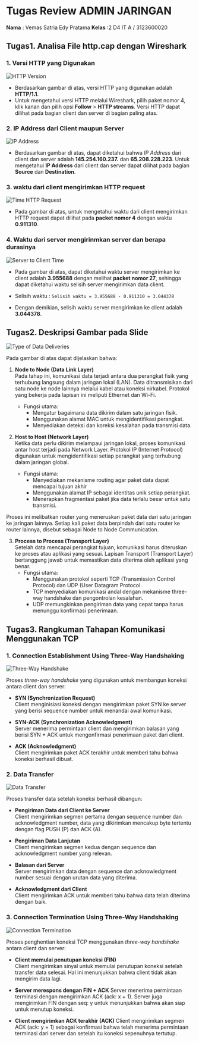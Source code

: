 # Tugas Review ADMIN JARINGAN

**Nama** : Vemas Satria Edy Pratama
**Kelas** :2 D4 IT A / 3123600020 

## Tugas1. Analisa File http.cap dengan Wireshark

### 1. Versi HTTP yang Digunakan
![HTTP Version](./img/HTTP-ver.png)

- Berdasarkan gambar di atas, versi HTTP yang digunakan adalah **HTTP/1.1**.
- Untuk mengetahui versi HTTP melalui Wireshark, pilih paket nomor 4, klik kanan dan pilih opsi **Follow** > **HTTP streams**. Versi HTTP dapat dilihat pada bagian client dan server di bagian paling atas.

### 2. IP Address dari Client maupun Server
![IP Address](./img/IP-Address.png)
- Berdasarkan gambar di atas, dapat diketahui bahwa *IP Address* dari client dan server adalah **145.254.160.237.** dan **65.208.228.223**. Untuk mengetahui **IP Address** dari client dan server dapat dilihat pada bagian **Source** dan **Destination**.

### 3. waktu dari client mengirimkan HTTP request
![Time HTTP Request](./img/Time-Request.png)
- Pada gambar di atas, untuk mengetahui waktu dari client mengirimkan HTTP request dapat dilihat pada **packet nomor 4** dengan waktu **0.911310**.

### 4. Waktu dari server mengirinmkan server dan berapa durasinya
![Server to Client Time](./img/Server-to-Client.png)
- Pada gambar di atas, dapat diketahui waktu server mengirimkan ke client adalah **3.955688** dengan melihat **packet nomor 27**, sehingga dapat diketahui waktu selisih server mengirimkan data client.

- Selisih waktu :
  `Selisih waktu = 3.955688 - 0.911310 = 3.044378`

- Dengan demikian, selisih waktu server mengirimkan ke client adalah **3.044378**.

## Tugas2. Deskripsi Gambar pada Slide
![Type of Data Deliveries](./img/nomer2.png)

Pada gambar di atas dapat dijelaskan bahwa:

1. **Node to Node (Data Link Layer)**<br/>
  Pada tahap ini, komunikasi data terjadi antara dua perangkat fisik yang terhubung langsung dalam jaringan lokal (LAN). Data ditransmisikan dari satu node ke node lainnya melalui kabel atau koneksi nirkabel. Protokol yang bekerja pada lapisan ini meliputi Ethernet dan Wi-Fi.<br/>
   - Fungsi utama:<br/>
      - Mengatur bagaimana data dikirim dalam satu jaringan fisik.<br/>
      - Menggunakan alamat MAC untuk mengidentifikasi perangkat.<br/>
      - Menyediakan deteksi dan koreksi kesalahan pada transmisi data.<br/>

2. **Host to Host (Network Layer)**<br/>
  Ketika data perlu dikirim melampaui jaringan lokal, proses komunikasi antar host terjadi pada Network Layer. Protokol IP (Internet Protocol) digunakan untuk mengidentifikasi setiap perangkat yang terhubung dalam jaringan global.<br/>
   - Fungsi utama:<br/>
      - Menyediakan mekanisme routing agar paket data dapat mencapai tujuan akhir<br/>
      - Menggunakan alamat IP sebagai identitas unik setiap perangkat.<br/>
      - Menerapkan fragmentasi paket jika data terlalu besar untuk satu transmisi.<br/>
  
  Proses ini melibatkan router yang meneruskan paket data dari satu jaringan ke jaringan lainnya. Setiap kali paket data berpindah dari satu router ke router lainnya, disebut sebagai Node to Node Communication.<br/>

3. **Process to Process (Transport Layer)**<br/>
   Setelah data mencapai perangkat tujuan, komunikasi harus diteruskan ke proses atau aplikasi yang sesuai. Lapisan Transport (Transport Layer) bertanggung jawab untuk memastikan data diterima oleh aplikasi yang benar.<br/>
   - Fungsi utama:<br/>
      - Menggunakan protokol seperti TCP (Transmission Control Protocol) dan UDP (User Datagram Protocol.<br/>
      - TCP menyediakan komunikasi andal dengan mekanisme three-way handshake dan pengontrolan kesalahan.<br/>
      - UDP memungkinkan pengiriman data yang cepat tanpa harus menunggu konfirmasi penerimaan.

## Tugas3. Rangkuman Tahapan Komunikasi Menggunakan TCP

### 1. Connection Establishment Using Three-Way Handshaking
![Three-Way Handshake](./img/connection-establishment-using-three-way-handshaking.png)

Proses *three-way handshake* yang digunakan untuk membangun koneksi antara client dan server:

- **SYN (Synchronization Request)**  
  Client menginisiasi koneksi dengan mengirimkan paket SYN ke server yang berisi sequence number untuk menandai awal komunikasi.

- **SYN-ACK (Synchronization Acknowledgment)**  
  Server menerima permintaan client dan mengirimkan balasan yang berisi SYN + ACK untuk mengonfirmasi penerimaan paket dari client.

- **ACK (Acknowledgment)**  
  Client mengirimkan paket ACK terakhir untuk memberi tahu bahwa koneksi berhasil dibuat.

### 2. Data Transfer
![Data Transfer](./img/Data-Transfer.png)

Proses transfer data setelah koneksi berhasil dibangun:

- **Pengiriman Data dari Client ke Server**  
  Client mengirimkan segmen pertama dengan sequence number dan acknowledgment number, data yang dikirimkan mencakup byte tertentu dengan flag PUSH (P) dan ACK (A).

- **Pengiriman Data Lanjutan**  
  Client mengirimkan segmen kedua dengan sequence dan acknowledgment number yang relevan.

- **Balasan dari Server**  
  Server mengirimkan data dengan sequence dan acknowledgment number sesuai dengan urutan data yang diterima.

- **Acknowledgment dari Client**  
  Client mengirimkan ACK untuk memberi tahu bahwa data telah diterima dengan baik.

### 3. Connection Termination Using Three-Way Handshaking
![Connection Termination](./img/Connection-termination-using-three-way-handshaking.png)

Proses penghentian koneksi TCP menggunakan *three-way handshake* antara client dan server:

- **Client memulai penutupan koneksi (FIN)**  
  Client mengirimkan sinyal untuk memulai penutupan koneksi setelah transfer data selesai. Hal ini menunjukkan bahwa client tidak akan mengirim data lagi.

- **Server merespons dengan FIN + ACK**
  Server menerima permintaan terminasi dengan mengirimkan ACK (ack: x + 1). Server juga mengirimkan FIN dengan seq: y untuk menunjukkan bahwa akan siap untuk menutup koneksi.

- **Client mengirimkan ACK terakhir (ACK)**
  Client mengirimkan segmen ACK (ack: y + 1) sebagai konfirmasi bahwa telah menerima permintaan terminasi dari server dan setelah itu koneksi sepenuhnya tertutup.
